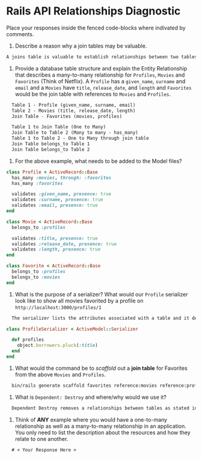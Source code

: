 # Rails API Relationships Diagnostic

Place your responses inside the fenced code-blocks where indivated by comments.

1.  Describe a reason why a join tables may be valuable.

  ```md
A joins table is valuable to establish relationships between two tables.  For instance, referencing two table ids in a join table allows further information (regarding either other table) to be ascertained.
  ```

1.  Provide a database table structure and explain the Entity Relationship that
  describes a many-to-many relationship for `Profiles`, `Movies` and `Favorites`
  (Think of Netflix). A `Profile` has a `given_name`, `surname` and `email` and a
  `Movies` have `title`, `release_date`, and `length` and `Favorites` would be the
  join table with references to `Movies` and `Profiles`.

  ```md
    Table 1 - Profile (given_name, surname, email)
    Table 2 - Movies (title, release_date, length)
    Join Table - Favorites (movies, profiles)

    Table 1 to Join Table (One to Many)
    Join Table to Table 2 (Many to many - has_many)
    Table 1 to Table 2 - One to Many through join table
    Join Table belongs_to Table 1
    Join Table belongs_to Table 2
  ```

1.  For the above example, what needs to be added to the Model files?

  ```rb
  class Profile < ActiveRecord::Base
    has_many :movies, through: :favorites
    has_many :favorites

    validates :given_name, presence: true
    validates :surname, presence: true
    validates :email, presence: true
  end
  ```

  ```rb
  class Movie < ActiveRecord::Base
    belongs_to :profiles

    validates :title, presence: true
    validates :release_date, presence: true
    validates :length, presence: true
  end
  ```

  ```rb
  class Favorite < ActiveRecord::Base
    belongs_to :profiles
    belongs_to :movies
  end
  ```

1.  What is the purpose of a serializer? What would our `Profile` serializer look
like to show all movies favorited by a profile on
`http://localhost:3000/profiles/1`

  ```md
    The serializer lists the attributes associated with a table and it defines what information to obtain from a related table
  ```

  ```rb
  class ProfileSerializer < ActiveModel::Serializer

    def profiles
      object.borrowers.pluck(:title)
    end
  end
  ```

1.  What would the command be to _scaffold_ out a **join table** for Favorites from
the above `Movies` and `Profiles`.

  ```sh
    bin/rails generate scaffold favorites reference:movies reference:profiles
  ```

1.  What is `Dependent: Destroy` and where/why would we use it?

  ```md
    Dependent Destroy removes a relationships between tables as stated in a join table.
  ```

1.  Think of **ANY** example where you would have a one-to-many relationship as well
as a many-to-many relationship in an application. You only need to list the
description about the resources and how they relate to one another.

  ```md
    # < Your Response Here >
  ```
